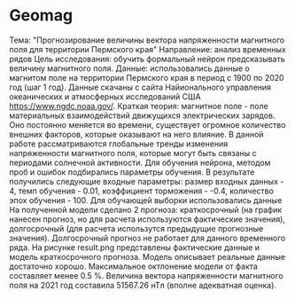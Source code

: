 # Geomag
Тема: "Прогнозирование величины вектора напряженности магнитного поля для территории Пермского края"
Направление: анализ временных рядов
Цель исследования: обучить формальный нейрон предсказывать величину магнитного поля.
Данные: использовались данные о магнитом поле на территории Пермского края в период с 1900 по 2020 год (шаг 1 год). Данные скачаны с сайта Найионального управления океанических и атмосферных исследований США https://www.ngdc.noaa.gov/. 
Краткая теория: магнитное поле - поле материальных взаимодействий движущихся электрических зарядов. Оно постоянно меняется во времени, существует огромное количество внешних факторов, которые оказывают на него влияние. В данной работе рассматриваются глобальные тренды изменения напряженности магнитного поля, которые могут быть связаны с периодами солнечной активности.
Для обучения нейрона, методом проб и ошибок подбирались параметры обучения. В результате получились следующие входные параметры: размер входных данных - 4, темп обучения - 0.01, коэффициент торможения - -0.4, количество эпох обучения - 100. Для обучающей выборки использовались данные 
На полученной модели сделано 2 прогноза: краткосрочный (на график нанесен прогноз, но для расчета используются фактические значения), долгосрочный (для расчета использутся предыдущие прогнозные значения). Долгосрочный прогноз не работает для данного временного ряда.
На рисунке result.png представлены фактические данные и модель краткосрочного прогноза. Модель описывает реальные данные достаточно хорошо. Максимальное октлонение модели от факта составляет менее 0.5 %. 
Величина вектора напряженности магнитного поля на 2021 год составила 51567.26 нТл (вполне адекватная оценка). 
